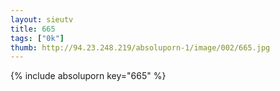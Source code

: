 ```yaml
--- 
layout: sieutv
title: 665
tags: ["0k"]
thumb: http://94.23.248.219/absoluporn-1/image/002/665.jpg
---
```

{% include absoluporn key="665" %} 
